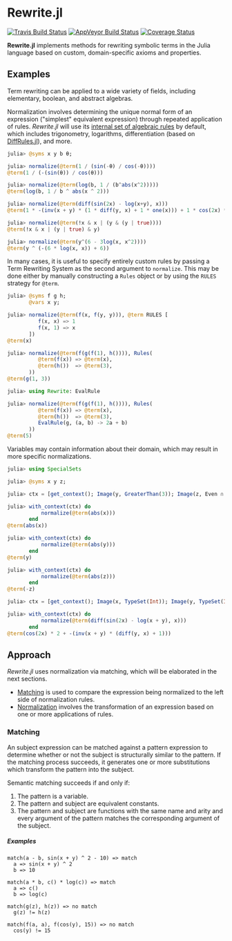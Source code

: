 # Rewrite.jl

[![Travis Build Status](https://travis-ci.org/HarrisonGrodin/Rewrite.jl.svg?branch=master)](https://travis-ci.org/HarrisonGrodin/Rewrite.jl)
[![AppVeyor Build Status](https://ci.appveyor.com/api/projects/status/a59v394qf05c7uec/branch/master?svg=true)](https://ci.appveyor.com/project/HarrisonGrodin/rewrite-jl/branch/master)
[![Coverage Status](https://coveralls.io/repos/github/HarrisonGrodin/Rewrite.jl/badge.svg?branch=master)](https://coveralls.io/github/HarrisonGrodin/Rewrite.jl?branch=master)

**Rewrite.jl** implements methods for rewriting symbolic terms in the Julia language based on custom, domain-specific axioms and properties.

## Examples
Term rewriting can be applied to a wide variety of fields, including elementary, boolean, and abstract algebras.

Normalization involves determining the unique normal form of an expression ("simplest" equivalent expression) through repeated application of rules. *Rewrite.jl* will use its [internal set of algebraic rules](./src/rules.jl) by default, which includes trigonometry, logarithms, differentiation (based on [DiffRules.jl](https://github.com/JuliaDiff/DiffRules.jl)), and more.
```julia
julia> @syms x y b θ;

julia> normalize(@term(1 / (sin(-θ) / cos(-θ))))
@term(1 / (-(sin(θ)) / cos(θ)))

julia> normalize(@term(log(b, 1 / (b^abs(x^2)))))
@term(log(b, 1 / b ^ abs(x ^ 2)))

julia> normalize(@term(diff(sin(2x) - log(x+y), x)))
@term(1 * -(inv(x + y) * (1 * diff(y, x) + 1 * one(x))) + 1 * cos(2x) * (2 * one(x) + x * 0))

julia> normalize(@term(!x & x | (y & (y | true))))
@term(!x & x | (y | true) & y)

julia> normalize(@term(y^(6 - 3log(x, x^2))))
@term(y ^ (-(6 * log(x, x)) + 6))
```

In many cases, it is useful to specify entirely custom rules by passing a Term Rewriting System as the second argument to `normalize`. This may be done either by manually constructing a `Rules` object or by using the `RULES` strategy for `@term`.
```julia
julia> @syms f g h;
       @vars x y;

julia> normalize(@term(f(x, f(y, y))), @term RULES [
          f(x, x) => 1
          f(x, 1) => x
       ])
@term(x)

julia> normalize(@term(f(g(f(1), h()))), Rules(
          @term(f(x)) => @term(x),
          @term(h())  => @term(3),
       ))
@term(g(1, 3))

julia> using Rewrite: EvalRule

julia> normalize(@term(f(g(f(1), h()))), Rules(
          @term(f(x)) => @term(x),
          @term(h())  => @term(3),
          EvalRule(g, (a, b) -> 2a + b)
       ))
@term(5)
```

Variables may contain information about their domain, which may result in more specific normalizations.
```julia
julia> using SpecialSets

julia> @syms x y z;

julia> ctx = [get_context(); Image(y, GreaterThan(3)); Image(z, Even ∩ LessThan(0))];

julia> with_context(ctx) do
           normalize(@term(abs(x)))
       end
@term(abs(x))

julia> with_context(ctx) do
           normalize(@term(abs(y)))
       end
@term(y)

julia> with_context(ctx) do
           normalize(@term(abs(z)))
       end
@term(-z)
```

```julia
julia> ctx = [get_context(); Image(x, TypeSet(Int)); Image(y, TypeSet(Int))];

julia> with_context(ctx) do
           normalize(@term(diff(sin(2x) - log(x + y), x)))
       end
@term(cos(2x) * 2 + -(inv(x + y) * (diff(y, x) + 1)))
```


## Approach
*Rewrite.jl* uses normalization via matching, which will be elaborated in the next sections.

 - [Matching](#matching) is used to compare the expression being normalized to the left side of normalization rules.
 - [Normalization](#normalization) involves the transformation of an expression based on one or more applications of rules.

### Matching
An subject expression can be matched against a pattern expression to determine whether or not the subject is structurally similar to the pattern. If the matching process succeeds, it generates one or more substitutions which transform the pattern into the subject.

Semantic matching succeeds if and only if:
  1. The pattern is a variable.
  2. The pattern and subject are equivalent constants.
  3. The pattern and subject are functions with the same name and arity and every argument of the pattern matches the corresponding argument of the subject.

##### Examples
```
match(a - b, sin(x + y) ^ 2 - 10) => match
  a => sin(x + y) ^ 2
  b => 10
```
```
match(a * b, c() * log(c)) => match
  a => c()
  b => log(c)
```
```
match(g(z), h(z)) => no match
  g(z) != h(z)
```
```
match(f(a, a), f(cos(y), 15)) => no match
  cos(y) != 15
```
